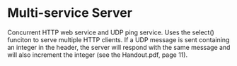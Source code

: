 # Multi-service Server
Concurrent HTTP web service and UDP ping service. Uses the select() funciton to serve multiple HTTP clients. If a UDP message is sent containing an integer in the header, the server will respond with the same message and will also increment the integer (see the Handout.pdf, page 11).
